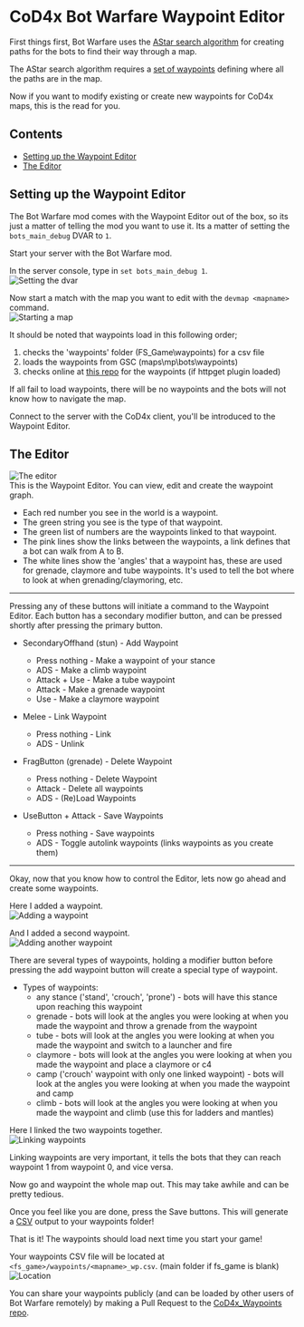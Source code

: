 # CoD4x Bot Warfare Waypoint Editor
First things first, Bot Warfare uses the [AStar search algorithm](https://en.wikipedia.org/wiki/A*_search_algorithm) for creating paths for the bots to find their way through a map. 

The AStar search algorithm requires a [set of waypoints](https://en.wikipedia.org/wiki/Graph_(discrete_mathematics)) defining where all the paths are in the map.

Now if you want to modify existing or create new waypoints for CoD4x maps, this is the read for you.

## Contents
- [Setting up the Waypoint Editor](#Setting-up-the-Waypoint-Editor)
- [The Editor](#The-Editor)

## Setting up the Waypoint Editor
The Bot Warfare mod comes with the Waypoint Editor out of the box, so its just a matter of telling the mod you want to use it. Its a matter of setting the `bots_main_debug` DVAR to `1`.

Start your server with the Bot Warfare mod.

In the server console, type in ```set bots_main_debug 1```.<br>
![Setting the dvar](/main_shared/bw-assets/console.png)

Now start a match with the map you want to edit with the `devmap <mapname>` command.<br>
![Starting a map](/main_shared/bw-assets/console-map.png)

It should be noted that waypoints load in this following order;
1. checks the 'waypoints' folder (FS_Game\waypoints) for a csv file
2. loads the waypoints from GSC (maps\mp\bots\waypoints)
3. checks online at [this repo](https://github.com/ineedbots/cod4x_waypoints) for the waypoints (if httpget plugin loaded)

If all fail to load waypoints, there will be no waypoints and the bots will not know how to navigate the map.

Connect to the server with the CoD4x client, you'll be introduced to the Waypoint Editor.

## The Editor
![The editor](/main_shared/bw-assets/editor.png)<br>
This is the Waypoint Editor. You can view, edit and create the waypoint graph.
- Each red number you see in the world is a waypoint.
- The green string you see is the type of that waypoint.
- The green list of numbers are the waypoints linked to that waypoint.
- The pink lines show the links between the waypoints, a link defines that a bot can walk from A to B.
- The white lines show the 'angles' that a waypoint has, these are used for grenade, claymore and tube waypoints. It's used to tell the bot where to look at when grenading/claymoring, etc.

---

Pressing any of these buttons will initiate a command to the Waypoint Editor.
Each button has a secondary modifier button, and can be pressed shortly after pressing the primary button.

- SecondaryOffhand (stun) - Add Waypoint
    - Press nothing - Make a waypoint of your stance
    - ADS - Make a climb waypoint
    - Attack + Use - Make a tube waypoint
    - Attack - Make a grenade waypoint
    - Use - Make a claymore waypoint

- Melee - Link Waypoint
    - Press nothing - Link
    - ADS - Unlink

- FragButton (grenade) - Delete Waypoint
    - Press nothing - Delete Waypoint
    - Attack - Delete all waypoints
    - ADS - (Re)Load Waypoints

- UseButton + Attack - Save Waypoints
    - Press nothing - Save waypoints
    - ADS - Toggle autolink waypoints (links waypoints as you create them)

---

Okay, now that you know how to control the Editor, lets now go ahead and create some waypoints.

Here I added a waypoint.<br>
![Adding a waypoint](/main_shared/bw-assets/editor-addwp.png)

And I added a second waypoint.<br>
![Adding another waypoint](/main_shared/bw-assets/editor-addwp2.png)

There are several types of waypoints, holding a modifier button before pressing the add waypoint button will create a special type of waypoint.
- Types of waypoints:
  - any stance ('stand', 'crouch', 'prone') - bots will have this stance upon reaching this waypoint
  - grenade - bots will look at the angles you were looking at when you made the waypoint and throw a grenade from the waypoint
  - tube - bots will look at the angles you were looking at when you made the waypoint and switch to a launcher and fire
  - claymore - bots will look at the angles you were looking at when you made the waypoint and place a claymore or c4
  - camp ('crouch' waypoint with only one linked waypoint) - bots will look at the angles you were looking at when you made the waypoint and camp
  - climb - bots will look at the angles you were looking at when you made the waypoint and climb (use this for ladders and mantles)

Here I linked the two waypoints together.<br>
![Linking waypoints](/main_shared/bw-assets/editor-link.png)

Linking waypoints are very important, it tells the bots that they can reach waypoint 1 from waypoint 0, and vice versa.

Now go and waypoint the whole map out. This may take awhile and can be pretty tedious.

Once you feel like you are done, press the Save buttons. This will generate a [CSV](https://en.wikipedia.org/wiki/Comma-separated_values) output to your waypoints folder!

That is it! The waypoints should load next time you start your game!

Your waypoints CSV file will be located at ```<fs_game>/waypoints/<mapname>_wp.csv```. (main folder if fs_game is blank)<br>
![Location](/main_shared/bw-assets/saved.png)

You can share your waypoints publicly (and can be loaded by other users of Bot Warfare remotely) by making a Pull Request to the [CoD4x_Waypoints repo](https://github.com/ineedbots/cod4x_waypoints).
